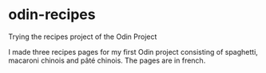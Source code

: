 # odin-recipes
Trying the recipes project of the Odin Project

I made three recipes pages for my first Odin project consisting of spaghetti, macaroni chinois and pâté chinois. The pages are in french.